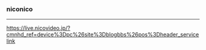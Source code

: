 ### niconico
---
https://live.nicovideo.jp/?cmnhd_ref=device%3Dpc%26site%3Dblogbbs%26pos%3Dheader_servicelink



```
```

```
```

```
```


